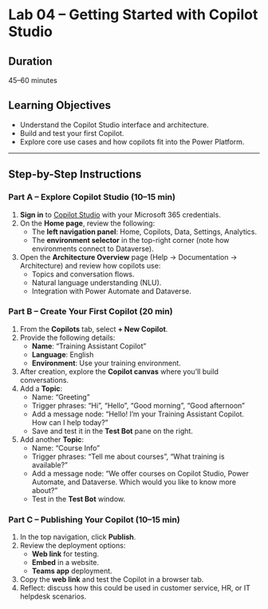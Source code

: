 # Lab 04 – Getting Started with Copilot Studio

## Duration

45–60 minutes

## Learning Objectives

- Understand the Copilot Studio interface and architecture.  
- Build and test your first Copilot.  
- Explore core use cases and how copilots fit into the Power Platform.  

---

## Step-by-Step Instructions

### Part A – Explore Copilot Studio (10–15 min)

1. **Sign in** to [Copilot Studio](https://copilotstudio.microsoft.com) with your Microsoft 365 credentials.  
2. On the **Home page**, review the following:
   - The **left navigation panel**: Home, Copilots, Data, Settings, Analytics.  
   - The **environment selector** in the top-right corner (note how environments connect to Dataverse).  
3. Open the **Architecture Overview** page (Help → Documentation → Architecture) and review how copilots use:
   - Topics and conversation flows.  
   - Natural language understanding (NLU).  
   - Integration with Power Automate and Dataverse.  

### Part B – Create Your First Copilot (20 min)

1. From the **Copilots** tab, select **+ New Copilot**.  
2. Provide the following details:  
   - **Name**: “Training Assistant Copilot”  
   - **Language**: English  
   - **Environment**: Use your training environment.  
3. After creation, explore the **Copilot canvas** where you’ll build conversations.  
4. Add a **Topic**:  
   - Name: “Greeting”  
   - Trigger phrases: “Hi”, “Hello”, “Good morning”, “Good afternoon”  
   - Add a message node: “Hello! I’m your Training Assistant Copilot. How can I help today?”  
   - Save and test it in the **Test Bot** pane on the right.  
5. Add another **Topic**:  
   - Name: “Course Info”  
   - Trigger phrases: “Tell me about courses”, “What training is available?”  
   - Add a message node: “We offer courses on Copilot Studio, Power Automate, and Dataverse. Which would you like to know more about?”  
   - Test in the **Test Bot** window.  

### Part C – Publishing Your Copilot (10–15 min)

1. In the top navigation, click **Publish**.  
2. Review the deployment options:
   - **Web link** for testing.  
   - **Embed** in a website.  
   - **Teams app** deployment.  
3. Copy the **web link** and test the Copilot in a browser tab.  
4. Reflect: discuss how this could be used in customer service, HR, or IT helpdesk scenarios.  
